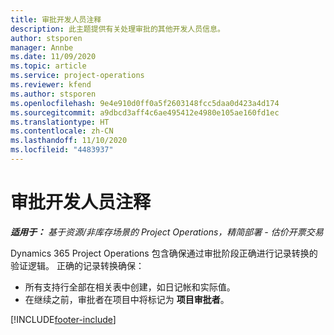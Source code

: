 ```yaml
---
title: 审批开发人员注释
description: 此主题提供有关处理审批的其他开发人员信息。
author: stsporen
manager: Annbe
ms.date: 11/09/2020
ms.topic: article
ms.service: project-operations
ms.reviewer: kfend
ms.author: stsporen
ms.openlocfilehash: 9e4e910d0ff0a5f2603148fcc5daa0d423a4d174
ms.sourcegitcommit: a9dbcd3aff4c6ae495412e4980e105ae160fd1ec
ms.translationtype: HT
ms.contentlocale: zh-CN
ms.lasthandoff: 11/10/2020
ms.locfileid: "4483937"
---
```

# <a name="developer-notes-for-approvals"></a>审批开发人员注释

_**适用于：** 基于资源/非库存场景的 Project Operations，精简部署 - 估价开票交易_

Dynamics 365 Project Operations 包含确保通过审批阶段正确进行记录转换的验证逻辑。 正确的记录转换确保： 

  - 所有支持行全部在相关表中创建，如日记帐和实际值。
  - 在继续之前，审批者在项目中将标记为 **项目审批者**。


[!INCLUDE[footer-include](../includes/footer-banner.md)]